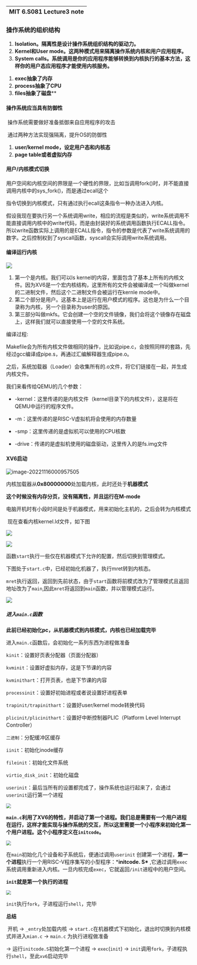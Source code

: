 | MIT 6.S081 Lecture3 note |
| ------------------------ |

### 操作系统的组织结构

1. **Isolation。隔离性是设计操作系统组织结构的驱动力。**
2. **Kernel和User mode。这两种模式用来隔离操作系统内核和用户应用程序。**
3. **System calls。系统调用是你的应用程序能够转换到内核执行的基本方法，这样你的用户态应用程序才能使用内核服务。**

[^隔离]: 页表和虚拟内存也是用来加强隔离的



1. **exec抽象了内存**
2. **process抽象了CPU**
3. **files抽象了磁盘****



#### 操作系统应当具有防御性

​	操作系统需要做好准备抵御来自应用程序的攻击

​	通过两种方法实现强隔离，提升OS的防御性

1. **user/kernel mode，设定用户态和内核态**
2. **page table或者虚拟内存**



#### 用户/内核模式切换

​	用户空间和内核空间的界限是一个硬性的界限，比如当调用fork()时，并不能直接调用内核中的sys_fork()，而是通过ecall这个

指令切换到内核模式，只有通过执行ecall这条指令一种办法进入内核。



​	假设我现在要执行另一个系统调用write，相应的流程是类似的，write系统调用不能直接调用内核中的write代码，而是由封装好的系统调用函数执行ECALL指令。所以write函数实际上调用的是ECALL指令，指令的参数是代表了write系统调用的数字。之后控制权到了syscall函数，syscall会实际调用write系统调用。



#### 编译运行内核

![](E:\Picture\17IZY$QTPF6AQZ9S3MVL7UX.png)



1. 第一个是内核。我们可以ls kernel的内容，里面包含了基本上所有的内核文件。因为XV6是一个宏内核结构，这里所有的文件会被编译成一个叫做kernel的二进制文件，然后这个二进制文件会被运行在kernle mode中。
2. 第二个部分是用户。这基本上是运行在用户模式的程序。这也是为什么一个目录称为内核，另一个目录称为user的原因。
3. 第三部分叫做mkfs。它会创建一个空的文件镜像，我们会将这个镜像存在磁盘上，这样我们就可以直接使用一个空的文件系统。



编译过程: 

​	Makefile会为所有内核文件做相同的操作，比如说pipe.c，会按照同样的套路，先经过gcc编译成pipe.s，再通过汇编解释器生成pipe.o。

​	之后，系统加载器（Loader）会收集所有的.o文件，将它们链接在一起，并生成内核文件。



我们来看传给QEMU的几个参数：

- -kernel：这里传递的是内核文件（kernel目录下的内核文件），这是将在QEMU中运行的程序文件。

- -m：这里传递的是RISC-V虚拟机将会使用的内存数量

- -smp：这里传递的是虚拟机可以使用的CPU核数

- -drive：传递的是虚拟机使用的磁盘驱动，这里传入的是fs.img文件



#### XV6启动

<img src="E:\Typore-Picture\image-20221116000957505.png" alt="image-20221116000957505"  />

​		内核加载器从**0x80000000**处加载内核，此时还处于**机器模式**

​		**这个时候没有内存分页，没有隔离性，并且运行在M-mode**

​		电脑开机时有小段时间是处于机器模式，用来初始化主机的，之后会转为内核模式

​		现在查看内核kernel.ld文件，如下图

![](E:\Typore-Picture\image-20221116001306274.png)



![](E:\Typore-Picture\image-20221116001849253.png)

函数`start`执行一些仅在机器模式下允许的配置，然后切换到管理模式。

下图处于`start.c`中，已经初始化机器了，执行mret转到内核态。

`mret`执行返回，返回到先前状态，由于`start`函数将前模式改为了管理模式且返回地址改为了`main`,因此`mret`将返回到`main`函数，并以管理模式运行。

![](E:\Typore-Picture\image-20221116002059207.png)



##### 进入`main.c`函数

**此前已经初始化pc，从机器模式到内核模式，内核也已经加载完毕**

进入`main.c`函数后，会初始化一系列东西为进程做准备

`kinit`：设置好页表分配器（页面分配器）

`kvminit`：设置好虚拟内存，这是下节课的内容

`kvminithart`：打开页表，也是下节课的内容

`processinit`：设置好初始进程或者说设置好进程表单

`trapinit/trapinithart`：设置好user/kernel mode转换代码

`plicinit/plicinithart`：设置好中断控制器PLIC（Platform Level Interrupt Controller）

`二进制`：分配缓冲区缓存

`iinit`：初始化inode缓存

`fileinit`：初始化文件系统

`virtio_disk_init`：初始化磁盘

`userinit`：最后当所有的设置都完成了，操作系统也运行起来了，会通过`userinit`运行第一个进程

<img src="E:\Typore-Picture\image-20221116002405323.png" style="zoom:80%;" />



​		**`main.c`利用了XV6的特性，并启动了第一个进程。我们总是需要有一个用户进程在运行，这样才能实现与操作系统的交互，所以这里需要一个小程序来初始化第一个用户进程。这个小程序定义在`initcode`。**

<img src="E:\Typore-Picture\image-20221116002939836.png" style="zoom:80%;" />

在`main`初始化几个设备和子系统后，便通过调用`userinit` 创建第一个进程，**第一个进程**执行一个用RISC-V程序集写的小型程序：***initcode. S\*** ,它通过调用`exec`系统调用重新进入内核。一旦内核完成`exec`，它就返回`/init`进程中的用户空间。

**`init`就是第一个执行的进程**

<img src="E:\Typore-Picture\image-20221116005656088.png" style="zoom:80%;" />

`init`执行`fork`，子进程运行`shell`，完毕

**总结**

​		开机 -> `_entry`处加载内核 -> `start.c`在机器模式下初始化，退出时切换到内核模式并进入`mian.c` -> `main.c` 为执行进程做准备

-> 运行`initcode.S`初始化第一个进程 -> `exec`(`init`) -> `init`调用`fork`，子进程执行`shell`，至此`xv6`启动完毕

​		
